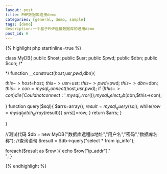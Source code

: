 ```yaml
---
layout: post
title: PHP数据库连接demo
categories: [general, demo, sample]
tags: [demo]
description:一个基于PHP连接数据库的通用demo
post_id: 6
---
```

{% highlight php startinline=true %}

class MyDB{
 public $host;
 public $usr;
 public $pwd;
 public $dbn;
 public $con;
 /*


 */
 function __construct($host,$usr,$pwd,$dbn){
 
  $this->host=$host;
  $this->usr=$usr;
  $this->pwd=$pwd;
  $this->dbn=$dbn;
  $this->con = mysql_connect($host,$usr,$pwd);
  if (!$this->con){
   die('Could not connect: ' . mysql_error());
  }
  mysql_select_db($dbn,$this->con);
 
 }
 function query($sql){
  $arrs=array();
  $result=mysql_query($sql);
  while($row = mysql_fetch_array($result)){
   $arrs[]=$row;
  }
  return $arrs;
 }
 
}

//测试代码
$db = new MyDB("数据库远程ip地址","用户名","密码","数据库名称");
//查询语句
$result = $db->query("select * from ip_info");

foreach($result as $row ){
 echo $row["ip_addr"]."<br>";
}

{% endhighlight %}

